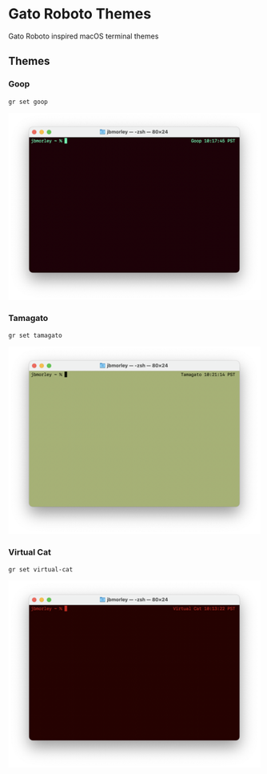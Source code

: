 # Gato Roboto Themes

Gato Roboto inspired macOS terminal themes

## Themes

### Goop

```zsh
gr set goop
```



![Goop screenshot](images/goop.png)

### Tamagato

```zsh
gr set tamagato
```

![Virtual Cat screenshot](images/tamagato.png)

### Virtual Cat

```zsh
gr set virtual-cat
```



![Virtual Cat screenshot](images/virtual-cat.png)